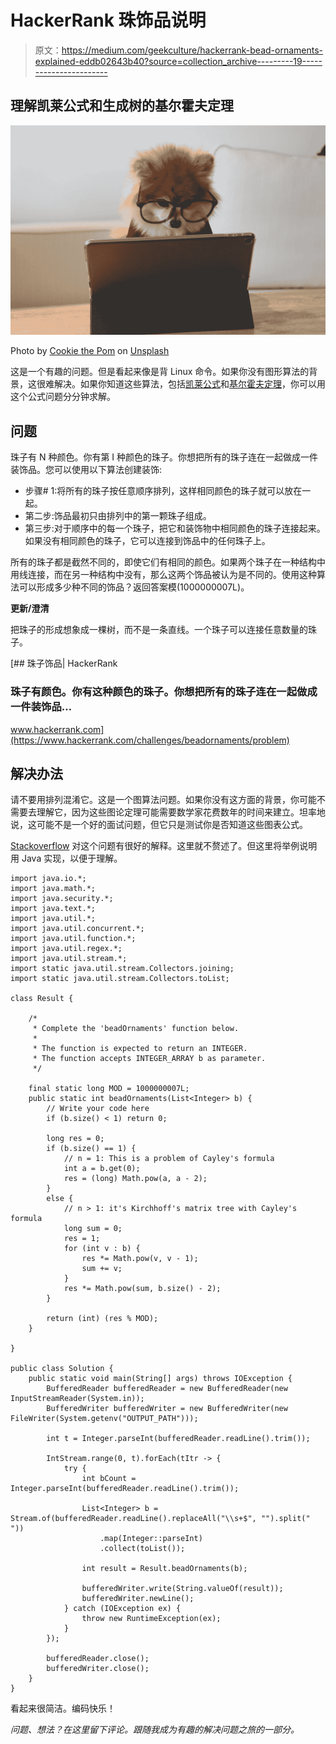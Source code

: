 # HackerRank 珠饰品说明

> 原文：<https://medium.com/geekculture/hackerrank-bead-ornaments-explained-eddb02643b40?source=collection_archive---------19----------------------->

## 理解凯莱公式和**生成树的基尔霍夫定理**

![](img/da7f6bb4974ffc1f732c3ab88f62731b.png)

Photo by [Cookie the Pom](https://unsplash.com/@cookiethepom?utm_source=medium&utm_medium=referral) on [Unsplash](https://unsplash.com?utm_source=medium&utm_medium=referral)

这是一个有趣的问题。但是看起来像是背 Linux 命令。如果你没有图形算法的背景，这很难解决。如果你知道这些算法，包括[凯莱公式](https://en.wikipedia.org/wiki/Cayley%27s_formula)和[基尔霍夫定理](https://en.wikipedia.org/wiki/Kirchhoff%27s_theorem)，你可以用这个公式问题分分钟求解。

## 问题

珠子有 N 种颜色。你有第 I 种颜色的珠子。你想把所有的珠子连在一起做成一件装饰品。您可以使用以下算法创建装饰:

*   步骤# 1:将所有的珠子按任意顺序排列，这样相同颜色的珠子就可以放在一起。
*   第二步:饰品最初只由排列中的第一颗珠子组成。
*   第三步:对于顺序中的每一个珠子，把它和装饰物中相同颜色的珠子连接起来。如果没有相同颜色的珠子，它可以连接到饰品中的任何珠子上。

所有的珠子都是截然不同的，即使它们有相同的颜色。如果两个珠子在一种结构中用线连接，而在另一种结构中没有，那么这两个饰品被认为是不同的。使用这种算法可以形成多少种不同的饰品？返回答案模(1000000007L)。

**更新/澄清**

把珠子的形成想象成一棵树，而不是一条直线。一个珠子可以连接任意数量的珠子。

[](https://www.hackerrank.com/challenges/beadornaments/problem) [## 珠子饰品| HackerRank

### 珠子有颜色。你有这种颜色的珠子。你想把所有的珠子连在一起做成一件装饰品…

www.hackerrank.com](https://www.hackerrank.com/challenges/beadornaments/problem) 

## 解决办法

请不要用排列混淆它。这是一个图算法问题。如果你没有这方面的背景，你可能不需要去理解它，因为这些图论定理可能需要数学家花费数年的时间来建立。坦率地说，这可能不是一个好的面试问题，但它只是测试你是否知道这些图表公式。

[Stackoverflow](https://stackoverflow.com/questions/23327244/bead-ornaments-algorithm) 对这个问题有很好的解释。这里就不赘述了。但这里将举例说明用 Java 实现，以便于理解。

```
import java.io.*;
import java.math.*;
import java.security.*;
import java.text.*;
import java.util.*;
import java.util.concurrent.*;
import java.util.function.*;
import java.util.regex.*;
import java.util.stream.*;
import static java.util.stream.Collectors.joining;
import static java.util.stream.Collectors.toList;

class Result {

    /*
     * Complete the 'beadOrnaments' function below.
     *
     * The function is expected to return an INTEGER.
     * The function accepts INTEGER_ARRAY b as parameter.
     */

    final static long MOD = 1000000007L;
    public static int beadOrnaments(List<Integer> b) {
        // Write your code here
        if (b.size() < 1) return 0;

        long res = 0;
        if (b.size() == 1) {
            // n = 1: This is a problem of Cayley's formula
            int a = b.get(0);
            res = (long) Math.pow(a, a - 2);   
        }
        else {
            // n > 1: it's Kirchhoff's matrix tree with Cayley's formula
            long sum = 0;
            res = 1;
            for (int v : b) {
                res *= Math.pow(v, v - 1);
                sum += v;
            }
            res *= Math.pow(sum, b.size() - 2);
        }

        return (int) (res % MOD);
    }

}

public class Solution {
    public static void main(String[] args) throws IOException {
        BufferedReader bufferedReader = new BufferedReader(new InputStreamReader(System.in));
        BufferedWriter bufferedWriter = new BufferedWriter(new FileWriter(System.getenv("OUTPUT_PATH")));

        int t = Integer.parseInt(bufferedReader.readLine().trim());

        IntStream.range(0, t).forEach(tItr -> {
            try {
                int bCount = Integer.parseInt(bufferedReader.readLine().trim());

                List<Integer> b = Stream.of(bufferedReader.readLine().replaceAll("\\s+$", "").split(" "))
                    .map(Integer::parseInt)
                    .collect(toList());

                int result = Result.beadOrnaments(b);

                bufferedWriter.write(String.valueOf(result));
                bufferedWriter.newLine();
            } catch (IOException ex) {
                throw new RuntimeException(ex);
            }
        });

        bufferedReader.close();
        bufferedWriter.close();
    }
}
```

看起来很简洁。编码快乐！

*问题、想法？在这里留下评论。跟随我成为有趣的解决问题之旅的一部分。*